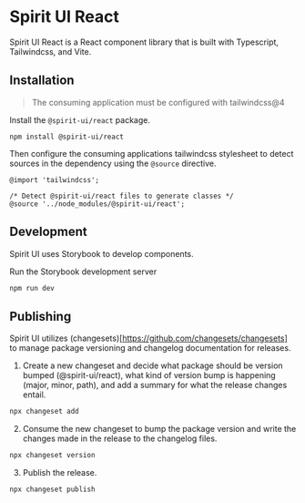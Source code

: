# Spirit UI React

Spirit UI React is a React component library that is built with Typescript, Tailwindcss, and Vite.

## Installation

> The consuming application must be configured with tailwindcss@4

Install the `@spirit-ui/react` package.

`npm install @spirit-ui/react`

Then configure the consuming applications tailwindcss stylesheet to detect sources in the dependency using the `@source` directive.

```
@import 'tailwindcss';

/* Detect @spirit-ui/react files to generate classes */
@source '../node_modules/@spirit-ui/react';
```

## Development

Spirit UI uses Storybook to develop components.

Run the Storybook development server

```bash
npm run dev
```

## Publishing

Spirit UI utilizes (changesets)[https://github.com/changesets/changesets] to manage package versioning and changelog documentation for releases.

1. Create a new changeset and decide what package should be version bumped (@spirit-ui/react), what kind of version bump is happening (major, minor, path), and add a summary for what the release changes entail.

```bash
npx changeset add
```

2. Consume the new changeset to bump the package version and write the changes made in the release to the changelog files.

```bash
npx changeset version
```

3. Publish the release.

```bash
npx changeset publish
```
